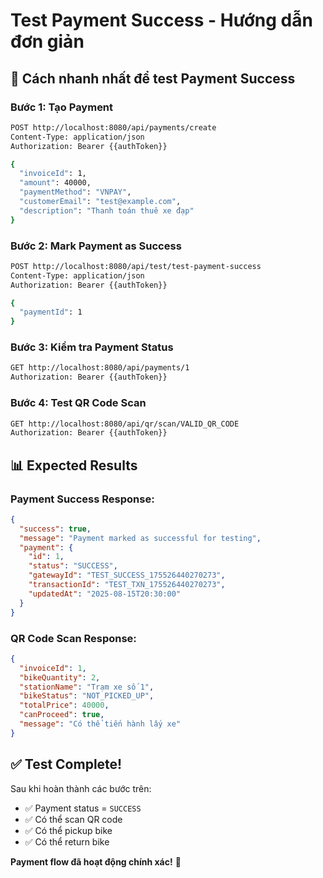 # Test Payment Success - Hướng dẫn đơn giản

## 🎯 **Cách nhanh nhất để test Payment Success**

### **Bước 1: Tạo Payment**

```bash
POST http://localhost:8080/api/payments/create
Content-Type: application/json
Authorization: Bearer {{authToken}}

{
  "invoiceId": 1,
  "amount": 40000,
  "paymentMethod": "VNPAY",
  "customerEmail": "test@example.com",
  "description": "Thanh toán thuê xe đạp"
}
```

### **Bước 2: Mark Payment as Success**

```bash
POST http://localhost:8080/api/test/test-payment-success
Content-Type: application/json
Authorization: Bearer {{authToken}}

{
  "paymentId": 1
}
```

### **Bước 3: Kiểm tra Payment Status**

```bash
GET http://localhost:8080/api/payments/1
Authorization: Bearer {{authToken}}
```

### **Bước 4: Test QR Code Scan**

```bash
GET http://localhost:8080/api/qr/scan/VALID_QR_CODE
Authorization: Bearer {{authToken}}
```

## 📊 **Expected Results**

### **Payment Success Response:**

```json
{
  "success": true,
  "message": "Payment marked as successful for testing",
  "payment": {
    "id": 1,
    "status": "SUCCESS",
    "gatewayId": "TEST_SUCCESS_175526440270273",
    "transactionId": "TEST_TXN_175526440270273",
    "updatedAt": "2025-08-15T20:30:00"
  }
}
```

### **QR Code Scan Response:**

```json
{
  "invoiceId": 1,
  "bikeQuantity": 2,
  "stationName": "Trạm xe số 1",
  "bikeStatus": "NOT_PICKED_UP",
  "totalPrice": 40000,
  "canProceed": true,
  "message": "Có thể tiến hành lấy xe"
}
```

## ✅ **Test Complete!**

Sau khi hoàn thành các bước trên:

- ✅ Payment status = `SUCCESS`
- ✅ Có thể scan QR code
- ✅ Có thể pickup bike
- ✅ Có thể return bike

**Payment flow đã hoạt động chính xác!** 🚀
